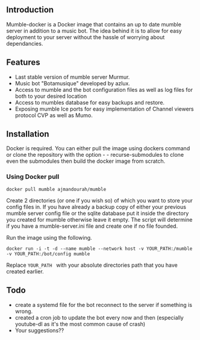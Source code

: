 
## Introduction
Mumble-docker is a Docker image that contains an up to date mumble server in addition to a music bot. The idea behind it is to allow for easy deployment to your server without the hassle of worrying about dependancies.

## Features
* Last stable version of mumble server Murmur.
* Music bot "Botamusique" developed by azlux.
* Access to mumble and the bot configuration files as well as log files for both to your desired location 
* Access to mumbles database for easy backups and restore.
* Exposing mumble Ice ports for easy implementation of Channel viewers protocol CVP as well as Mumo.

## Installation
Docker is required. You can either pull the image using dockers command or clone the repository with the option - - recurse-submodules to clone even the submodules then build the docker image  from scratch.

### Using Docker pull
```
docker pull mumble ajmandourah/mumble
```
Create 2 directories (or one if you wish so) of which you want to store your config files in. If you have already a backup copy of either your previous mumble server config file or the sqlite database put it inside the directory you created for mumble otherwise leave it empty. The script will determine if you have a mumble-server.ini file and create one if no file founded. 

Run the image using the following. 

```
docker run -i -t -d --name mumble --network host -v YOUR_PATH:/mumble -v YOUR_PATH:/bot/config mumble
```

Replace ```YOUR_PATH ``` with your absolute directories path that you have created earlier. 

## Todo
* create a systemd file for the bot reconnect to the server if something is wrong.
* created a cron job to update the bot every now and then (especially youtube-dl as it's the most common cause of crash)
* Your suggestions?? 
